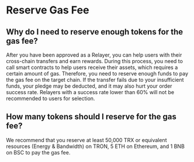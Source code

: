 # Reserve Gas Fee

## Why do I need to reserve enough tokens for the gas fee?

After you have been approved as a Relayer, you can help users with their cross-chain transfers and earn rewards. During this process, you need to call smart contracts to help users receive their assets, which requires a certain amount of gas. Therefore, you need to reserve enough funds to pay the gas fee on the target chain.
If the transfer fails due to your insufficient funds, your pledge may be deducted, and it may also hurt your order success rate. Relayers with a success rate lower than 60% will not be recommended to users for selection.

 
## How many tokens should I reserve for the gas fee?
We recommend that you reserve at least 50,000 TRX or equivalent resources (Energy & Bandwidth) on TRON, 5 ETH on Ethereum, and 1 BNB on BSC to pay the gas fee.

